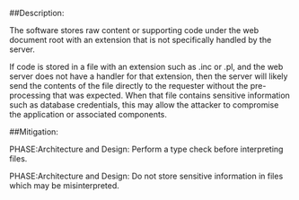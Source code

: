 ##Description:

The software stores raw content or supporting code under the web document root with an extension that is not specifically handled by the server.

If code is stored in a file with an extension such as .inc or .pl, and the web server does not have a handler for that extension, then the server will likely send the contents of the file directly to the requester without the pre-processing that was expected. When that file contains sensitive information such as database credentials, this may allow the attacker to compromise the application or associated components.

##Mitigation:


PHASE:Architecture and Design:
Perform a type check before interpreting files.

PHASE:Architecture and Design:
Do not store sensitive information in files which may be misinterpreted.

